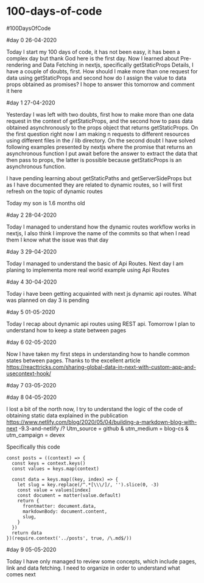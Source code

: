 # 100-days-of-code
#100DaysOfCode

#day 0 26-04-2020

Today I start my 100 days of code, it has not been easy, it has been a complex day but thank God here is the first day. Now I learned about Pre-rendering and Data Fetching in nextjs, specifically getStaticProps Details, I have a couple of doubts, first. How should I make more than one request for data using getStaticProps and second how do I assign the value to data props obtained as promises? I hope to answer this tomorrow and comment it here

#day 1 27-04-2020

Yesterday I was left with two doubts, first how to make more than one data request in the context of getStaticProps, and the second how to pass data obtained asynchronously to the props object that returns getStaticProps. On the first question right now I am making n requests to different resources using different files in the / lib directory. On the second doubt I have solved following examples presented by nextjs where the promise that returns an asynchronous function I put await before the answer to extract the data that then pass to props, the latter is possible because getStaticProps is an asynchronous function.

I have pending learning about getStaticPaths and getServerSideProps but as I have documented they are related to dynamic routes, so I will first refresh on the topic of dynamic routes

Today my son is 1.6 months old

#day 2 28-04-2020

Today I managed to understand how the dynamic routes workflow works in nextjs, I also think I improve the name of the commits so that when I read them I know what the issue was that day

#day 3 29-04-2020

Today I managed to understand the basic of Api Routes. Next day I am planing to implementa more real world example using Api Routes

#day 4 30-04-2020

Today i have been getting acquainted with next js dynamic api routes. What was planned on day 3 is pending

#day 5 01-05-2020

Today I recap about dynamic api routes using REST api. Tomorrow I plan to understand how to keep a state between pages

#day 6 02-05-2020 

Now I have taken my first steps in understanding how to handle common states between pages. Thanks to the excellent article https://reacttricks.com/sharing-global-data-in-next-with-custom-app-and-usecontext-hook/

#day 7 03-05-2020

#day 8 04-05-2020

I lost a bit of the north now, I try to understand the logic of the code of obtaining static data explained in the publication https://www.netlify.com/blog/2020/05/04/building-a-markdown-blog-with-next -9.3-and-netlify /? Utm_source = github & utm_medium = blog-cs & utm_campaign = devex

Specifically this code
```
const posts = ((context) => {
  const keys = context.keys()
  const values = keys.map(context)

  const data = keys.map((key, index) => {
    let slug = key.replace(/^.*[\\\/]/, '').slice(0, -3)
    const value = values[index]
    const document = matter(value.default)
    return {
      frontmatter: document.data,
      markdownBody: document.content,
      slug,
    }
  })
  return data
})(require.context('../posts', true, /\.md$/))
```
#day 9 05-05-2020

Today I have only managed to review some concepts, which include pages, link and data fetching. I need to organize in order to understand what comes next
